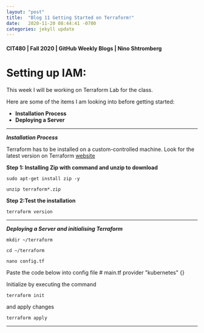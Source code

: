 ```yaml
---
layout: "post"
title:  "Blog 11 Getting Started on Terraform!"
date:   2020-11-20 08:44:41 -0700
categories: jekyll update
---
```



####  CIT480 | Fall 2020 | GitHub Weekly Blogs | Nino Shtromberg

#  **Setting up IAM:**

This week I will be working on Terraform Lab for the class.

Here are some of the items I am looking into before getting started:

- **Installation Process**
- **Deploying a Server**


------------


***Installation Process***

Terraform has to be installed on a custom-controlled machine. Look for the latest version on Terraform [website](https://www.terraform.io/downloads.html "website")


**Step 1: Installing Zip with command and unzip to download**

    sudo apt-get install zip -y

    unzip terraform*.zip

**Step 2:Test the installation**

    terraform version



------------


***Deploying a Server and initialising Terraform***

    mkdir ~/terraform

    cd ~/terraform

    nano config.tf

Paste the code below into config file
    # main.tf
    provider "kubernetes" {}

Initialize by executing the command

    terraform init

and apply changes

    terraform apply
------------

